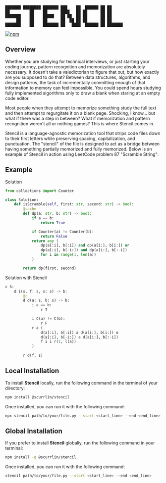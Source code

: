 ```

███████ ████████ ███████ ███    ██  ██████ ██ ██      
██         ██    ██      ████   ██ ██      ██ ██      
███████    ██    █████   ██ ██  ██ ██      ██ ██      
     ██    ██    ██      ██  ██ ██ ██      ██ ██      
███████    ██    ███████ ██   ████  ██████ ██ ███████ 

```

[![npm](https://img.shields.io/npm/dt/%40scurrlin%2Fstencil?style=flat&color=blue)](https://www.npmjs.com/package/@scurrlin/stencil)

## Overview

Whether you are studying for technical interviews, or just starting your coding journey, pattern recognition and memorization are absolutely necessary. It doesn't take a valedictorian to figure that out, but how exactly are you supposed to do that? Between data structures, algorithms, and design patterns, the task of incrementally committing enough of that information to memory can feel impossible. You could spend hours studying fully implemented algorithms only to draw a blank when staring at an empty code editor.

Most people when they attempt to memorize something study the full text and then attempt to regurgitate it on a blank page. Shocking, I know... but what if there was a step in between? What if memorization and pattern recognition weren't all or nothing games? This is where Stencil comes in.

Stencil is a language-agnostic memorization tool that strips code files down to their first letters while preserving spacing, capitalization, and punctuation. The "stencil" of the file is designed to act as a bridge between having something partially memorized and fully memorized. Below is an example of Stencil in action using LeetCode problem 87 "Scramble String":

## Example

Solution

```python
from collections import Counter

class Solution:
    def isScramble(self, first: str, second: str) -> bool:
        @cache
        def dp(a: str, b: str) -> bool:
            if a == b:
                return True

            if Counter(a) != Counter(b):
                return False
            return any (
                dp(a[:i], b[:i]) and dp(a[i:], b[i:]) or
                dp(a[:i], b[-i:]) and dp(a[i:], b[:-i])
                for i in range(1, len(a))
            )

        return dp(first, second)
```

Solution with Stencil

```python
c S:
    d i(s, f: s, s: s) -> b:
        @c
        d d(a: s, b: s) -> b:
            i a == b:
                r T

            i C(a) != C(b):
                r F
            r a (
                d(a[:i], b[:i]) a d(a[i:], b[i:]) o
                d(a[:i], b[-i:]) a d(a[i:], b[:-i])
                f i i r(1, l(a))
            )
        
        r d(f, s)
```

## Local Installation

To install **Stencil** locally, run the following command in the terminal of your directory:

```bash
npm install @scurrlin/stencil
```

Once installed, you can run it with the following command:

```bash
npx stencil path/to/your/file.py --start <start_line> --end <end_line>
```

## Global Installation

If you prefer to install **Stencil** globally, run the following command in your terminal:

```bash
npm install -g @scurrlin/stencil
```

Once installed, you can run it with the following command:

```bash
stencil path/to/your/file.py --start <start_line> --end <end_line>
```